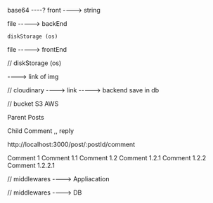 base64 ----? front ----> string

file -----> backEnd

    diskStorage (os)

file -----> frontEnd

// diskStorage (os)

----> link of img

// cloudinary ----> link -----> backend save in db

// bucket S3 AWS

Parent Posts

Child Comment ,, reply

http://localhost:3000/post/:postId/comment

Comment 1
Comment 1.1
Comment 1.2
Comment 1.2.1
Comment 1.2.2
Comment 1.2.2.1

// middlewares ----> Appliacation

// middlewares ----> DB   
